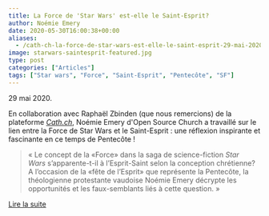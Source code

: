 ```yaml
---
title: La Force de 'Star Wars' est-elle le Saint-Esprit?
author: Noémie Emery
date: 2020-05-30T16:00:38+00:00
aliases:
  - /cath-ch-la-force-de-star-wars-est-elle-le-saint-esprit-29-mai-2020/
image: starwars-saintesprit-featured.jpg
type: post
categories: ["Articles"]
tags: ["Star wars", "Force", "Saint-Esprit", "Pentecôte", "SF"]
---
```


29 mai 2020.

En collaboration avec Raphaël Zbinden (que nous remercions) de la plateforme _[Cath.ch][1]_, Noémie Emery d'Open Source Church a travaillé sur le lien entre la Force de Star Wars et le Saint-Esprit : une réflexion inspirante et fascinante en ce temps de Pentecôte ! 

> « Le concept de la «Force» dans la saga de science-fiction&nbsp;<em>Star Wars</em>&nbsp;s’apparente-t-il à l’Esprit-Saint selon la conception chrétienne? A l’occasion de la «fête de l’Esprit» que représente la Pentecôte, la théologienne protestante vaudoise Noémie Emery décrypte les opportunités et les faux-semblants liés à cette question. »

<a href="https://www.cath.ch/newsf/la-force-de-star-wars-est-elle-le-saint-esprit/" class="btn btn-primary text-darkgray">Lire la suite</a>


 [1]: https://www.cath.ch/